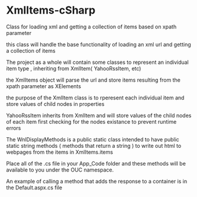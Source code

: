 XmlItems-cSharp
===============

Class for loading xml and getting a collection of items based on xpath parameter

this class will handle the base functionality of loading an xml url and getting a collection of items 

The project as a whole will contain some classes to represent an individual item type , inheriting from XmlItem( YahooRssItem, etc)


the XmlItems object will parse the url and store items resulting from the xpath parameter as XElements

the purpose of the XmlItem class is to rperesent each individual item and store values of child nodes in properties

YahooRssItem inherits from XmlItem and will store values of the child nodes of each item first checking for the nodes existance to prevent runtime errors


The WnlDisplayMethods is a public static class intended to have public static string methods ( methods that return a string ) to write out html to webpages from the
items in XmlItems.items

Place all of the .cs file in your App_Code folder and these methods will be available to you under the OUC namespace.

An example of calling a method that adds the response to a container is in the Default.aspx.cs file 


